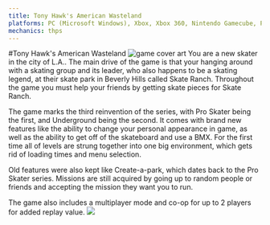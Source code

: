 ```yaml
---
title: Tony Hawk's American Wasteland
platforms: PC (Microsoft Windows), Xbox, Xbox 360, Nintendo Gamecube, PS2
mechanics: thps
---
```

#Tony Hawk's American Wasteland
![game cover art](//images.igdb.com/igdb/image/upload/t_thumb/pys7dln1gif4xrcsw34g.jpg "Logo Title Text 1")
You are a new skater in the city of L.A.. The main drive of the game is that your hanging around with a skating group and its leader, who also happens to be a skating legend, at their skate park in Beverly Hills called Skate Ranch. Throughout the game you must help your friends by getting skate pieces for Skate Ranch. 
 
The game marks the third reinvention of the series, with Pro Skater being the first, and Underground being the second. It comes with brand new features like the ability to change your personal appearance in game, as well as the ability to get off of the skateboard and use a BMX. For the first time all of levels are strung together into one big environment, which gets rid of loading times and menu selection. 
 
Old features were also kept like Create-a-park, which dates back to the Pro Skater series. Missions are still acquired by going up to random people or friends and accepting the mission they want you to run. 
 
The game also includes a multiplayer mode and co-op for up to 2 players for added replay value.
<img src="//images.igdb.com/igdb/image/upload/t_thumb/mbq73k6cy2pdbgwcsq9r.jpg"/>
